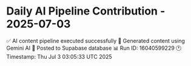 # Daily AI Pipeline Contribution - 2025-07-03

✅ AI content pipeline executed successfully
🤖 Generated content using Gemini AI
💾 Posted to Supabase database
📊 Run ID: 16040599229
🕐 Timestamp: Thu Jul  3 03:05:33 UTC 2025
